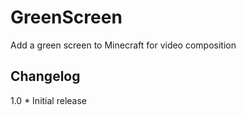 GreenScreen
===========

Add a green screen to Minecraft for video composition

Changelog
---------

1.0
    * Initial release
